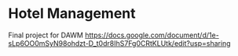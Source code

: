 # Hotel Management
Final project for DAWM
https://docs.google.com/document/d/1e-sLp6OO0mSyN98ohdzt-D_t0dr8IhS7Fg0CRtKLUtk/edit?usp=sharing
